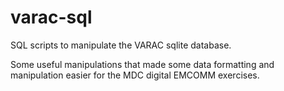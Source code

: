 # varac-sql
SQL scripts to manipulate the VARAC sqlite database.

Some useful manipulations that made some data formatting
and manipulation easier for the MDC digital EMCOMM exercises.

